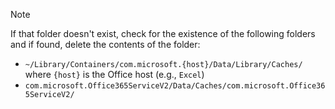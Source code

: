 > [!NOTE]
> If that folder doesn't exist, check for the existence of the following folders and if found, delete the contents of the folder:
>    - `~/Library/Containers/com.microsoft.{host}/Data/Library/Caches/` where `{host}` is the Office host (e.g., `Excel`)
>    - `com.microsoft.Office365ServiceV2/Data/Caches/com.microsoft.Office365ServiceV2/`

